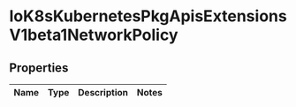 
# IoK8sKubernetesPkgApisExtensionsV1beta1NetworkPolicy

## Properties
Name | Type | Description | Notes
------------ | ------------- | ------------- | -------------



